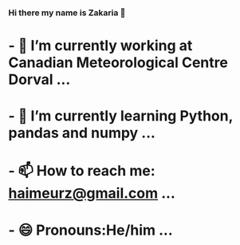 ### Hi there my name is Zakaria 👋

<!--
**haimeurz/haimeurz** is a ✨ _special_ ✨ repository because its `README.md` (this file) appears on your GitHub profile.
-->
# - 🔭 I’m currently working at Canadian Meteorological Centre Dorval  ...
# - 🌱 I’m currently learning Python, pandas and numpy ...
# - 📫 How to reach me: haimeurz@gmail.com ...
# - 😄 Pronouns:He/him ...

